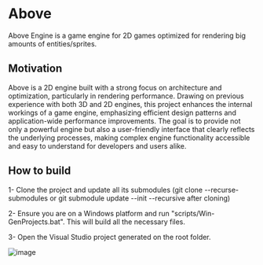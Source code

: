 # Above
Above Engine is a game engine for 2D games optimized for rendering big amounts of entities/sprites.

## Motivation
Above is a 2D engine built with a strong focus on architecture and optimization, particularly in rendering performance. Drawing on previous experience with both 3D and 2D engines, this project enhances the internal workings of a game engine, emphasizing efficient design patterns and application-wide performance improvements. The goal is to provide not only a powerful engine but also a user-friendly interface that clearly reflects the underlying processes, making complex engine functionality accessible and easy to understand for developers and users alike.

## How to build
1- Clone the project and update all its submodules (git clone --recurse-submodules or git submodule update --init --recursive after cloning)

2- Ensure you are on a Windows platform and run "scripts/Win-GenProjects.bat". This will build all the necessary files.

3- Open the Visual Studio project generated on the root folder.

![image](https://github.com/LoronsoDev/Above/assets/6765871/ffca5eb0-9c7e-4c00-bb24-324d9e1ca6c6)
